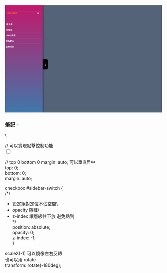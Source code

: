 ![圖文互動卡片](./L14.png "收合式側邊選單")

### 筆記 -
<!-- for 對 input checkbox 控制的 id -->\
// 可以實現點擊控制功能\
  <input type="checkbox" id="sidebar-switch" />\
  <label for="sidebar-switch">

// top 0  bottom 0  margin: auto; 可以垂直居中\
  top: 0;\
  bottom: 0;\
  margin: auto;

checkbox #sidebar-switch {\
  /*\
   * 設定絕對定位不佔空間\ 
   * opacity 隱藏\ 
   * z-index 讓層級往下放 避免點到\
   */\
  position: absolute;\
  opacity: 0;\
  z-index: -1;\
}

scaleX(-1) 可以鏡像左右反轉\
也可以用 rotate\
transform: rotate(-180deg);